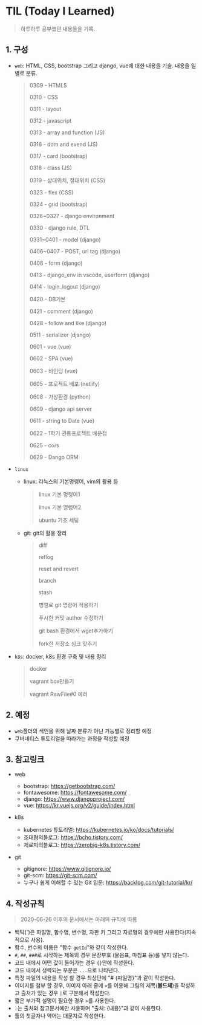 # TIL (Today I Learned)

> 하루하루 공부했던 내용들을 기록.



## 1. 구성

- `web`: HTML, CSS, bootstrap 그리고 django, vue에 대한 내용을 기술. 내용을 일별로 분류.

  > 0309 - HTML5
  >
  > 0310 - CSS
  >
  > 0311 - layout
  >
  > 0312 - javascript
  >
  > 0313 - array and function (JS)
  >
  > 0316 - dom and evend (JS)
  >
  > 0317 - card (bootstrap)
  >
  > 0318 - class (JS)
  >
  > 0319 - 상대위치, 절대위치 (CSS)
  >
  > 0323 - flex (CSS)
  >
  > 0324 - grid (bootstrap)
  >
  > 0326~0327 - django environment
  >
  > 0330 - django rule, DTL
  >
  > 0331~0401 - model (django)
  >
  > 0406~0407 - POST, url tag (django)
  >
  > 0408 - form (django)
  >
  > 0413 - django_env in vscode, userform (django)
  >
  > 0414 - login_logout (django)
  >
  > 0420 - DB기본
  >
  > 0421 - comment (django)
  >
  > 0428 - follow and like (django)
  >
  > 0511 - serializer (django)
  >
  > 0601 - vue (vue)
  >
  > 0602 - SPA (vue)
  >
  > 0603 - 바인딩 (vue)
  >
  > 0605 - 프로젝트 배포 (netlify)
  >
  > 0608 - 가상환경 (python)
  >
  > 0609 - django api server
  >
  > 0611 - string to Date (vue)
  >
  > 0622 - 1학기 관통프로젝트 배운점
  >
  > 0625 - cors
  >
  > 0629 - Dango ORM

- `linux`

  - linux: 리눅스의 기본명령어, vim의 활용 등

    >linux 기본 명령어1
    >
    >linux 기본 명령어2
    >
    >ubuntu 기초 세팅
  
  - git: git의 활용 정리
  
    >diff
    >
    >reflog
    >
    >reset and revert
    >
    >branch
    >
    >stash
    >
    >병렬로 git 명령어 적용하기
    >
    >푸시한 커밋 author 수정하기
    >
    >git bash 환경에서 wget추가하기
    >
    >fork한 저장소 싱크 맞추기
  
- `k8s`: docker, k8s 환경 구축 및 내용 정리
  
    > docker
  >
  > vagrant box만들기
  >
  > vagrant RawFile#0 에러
  
    

## 2. 예정

- `web`폴더의 색인을 위해 날짜 분류가 아닌 기능별로 정리할 예정
- 쿠버네티스 튜토리얼을 따라가는 과정을 작성할 예정



## 3. 참고링크

- web

  - bootstrap: https://getbootstrap.com/
  - fontawesome: https://fontawesome.com/
  - django: https://www.djangoproject.com/
  - vue: https://kr.vuejs.org/v2/guide/index.html
- k8s

  - kubernetes 튜토리얼: https://kubernetes.io/ko/docs/tutorials/
  - 조대협의블로그:  https://bcho.tistory.com/
  - 제로빅의블로그: https://zerobig-k8s.tistory.com/

- git
  - gitignore: https://www.gitignore.io/
  - git-scm: https://git-scm.com/
  - 누구나 쉽게 이해할 수 있는 Git 입문: https://backlog.com/git-tutorial/kr/



## 4. 작성규칙

> 2020-06-26 이후의 문서에서는 아래의 규칙에 따름



- 백틱(`)은 파일명, 함수명, 변수명, 자판 키 그리고 자료형의 경우에만 사용한다(지속적으로 사용).
- 함수, 변수의 이름은 "함수 `getId`"와 같이 작성한다.
- `#`, `##`, `###`로 시작하는 제목의 경우 문장부호 (물음표, 마침표 등)를 넣지 않는다.
- 코드 내에서 어떤 값이 들어가는 경우 `{}`안에 작성한다.
- 코드 내에서 생략되는 부분은 `...`으로 나타낸다.
- 특정 파일의 내용을 작성 할 경우 최상단에 "# {파일명}"과 같이 작성한다.
- 이미지를 첨부 할 경우, 이미지 아래 줄에 `>`를 이용해 그림의 제목(**볼드체**)을 작성하고 출처가 있는 경우 `|`로 구분해서 작성한다.
- 짧은 부가적 설명이 필요한 경우 `>`를 사용한다.
- `:`는 출처와 참고문서에만 사용하며 "출처: {내용}"과 같이 사용한다.
- 툴의 첫글자나 약어는 대문자로 작성한다.